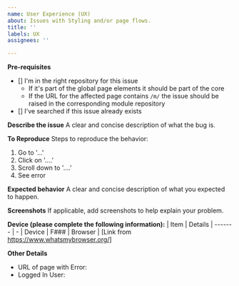 ```yaml
---
name: User Experience (UX)
about: Issues with Styling and/or page flows.
title: ''
labels: UX
assignees: ''

---
```


**Pre-requisites**
<!-- Type 'X' in the square brackets to confirm -->
- [] I'm in the right repository for this issue
    - If it's part of the global page elements it should be part of the core
    - If the URL for the affected page contains `/m/` the issue should be raised in the corresponding module repository
- [] I've searched if this issue already exists

**Describe the issue**
A clear and concise description of what the bug is.

**To Reproduce**
Steps to reproduce the behavior:
1. Go to '...'
2. Click on '....'
3. Scroll down to '....'
4. See error

**Expected behavior**
A clear and concise description of what you expected to happen.

**Screenshots**
If applicable, add screenshots to help explain your problem.

**Device (please complete the following information):**
| Item    | Details
| ------- | -
| Device  | F###
| Browser | [Link from https://www.whatsmybrowser.org/]

**Other Details**
 - URL of page with Error: 
 - Logged In User: 
 
